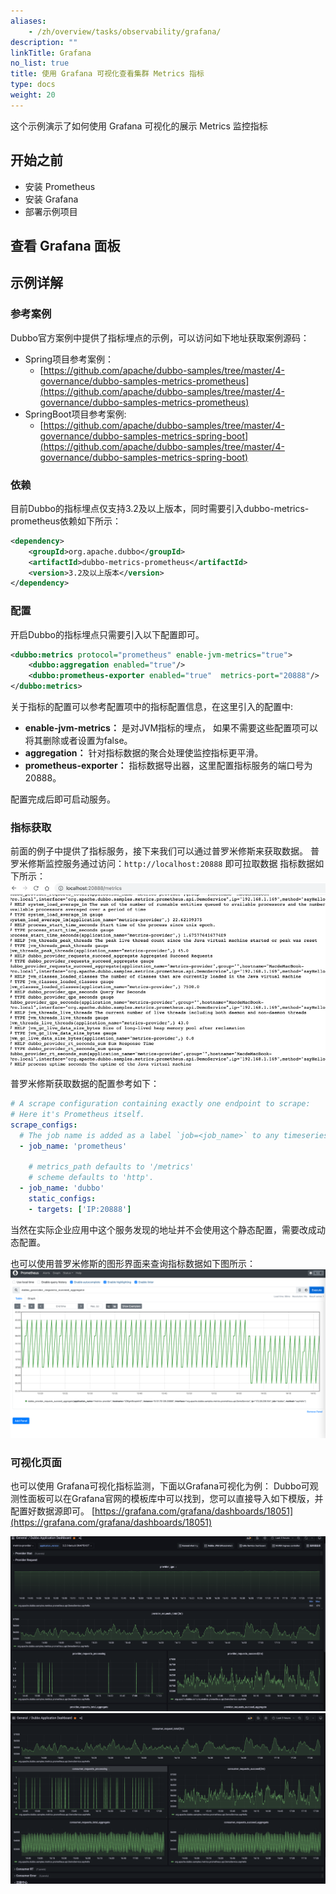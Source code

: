 ```yaml
---
aliases:
    - /zh/overview/tasks/observability/grafana/
description: ""
linkTitle: Grafana
no_list: true
title: 使用 Grafana 可视化查看集群 Metrics 指标
type: docs
weight: 20
---
```



这个示例演示了如何使用 Grafana 可视化的展示 Metrics 监控指标

## 开始之前
* 安装 Prometheus
* 安装 Grafana
* 部署示例项目

## 查看 Grafana 面板


## 示例详解
### 参考案例
Dubbo官方案例中提供了指标埋点的示例，可以访问如下地址获取案例源码：
- Spring项目参考案例：
  - [https://github.com/apache/dubbo-samples/tree/master/4-governance/dubbo-samples-metrics-prometheus](https://github.com/apache/dubbo-samples/tree/master/4-governance/dubbo-samples-metrics-prometheus)
- SpringBoot项目参考案例:
  - [https://github.com/apache/dubbo-samples/tree/master/4-governance/dubbo-samples-metrics-spring-boot](https://github.com/apache/dubbo-samples/tree/master/4-governance/dubbo-samples-metrics-spring-boot)

### 依赖
目前Dubbo的指标埋点仅支持3.2及以上版本，同时需要引入dubbo-metrics-prometheus依赖如下所示：
```xml
<dependency>
    <groupId>org.apache.dubbo</groupId>
    <artifactId>dubbo-metrics-prometheus</artifactId>
    <version>3.2及以上版本</version>
</dependency>
```

### 配置
开启Dubbo的指标埋点只需要引入以下配置即可。
```xml
<dubbo:metrics protocol="prometheus" enable-jvm-metrics="true">
    <dubbo:aggregation enabled="true"/>
    <dubbo:prometheus-exporter enabled="true"  metrics-port="20888"/>
</dubbo:metrics>
```
关于指标的配置可以参考配置项中的指标配置信息，在这里引入的配置中:
- **enable-jvm-metrics：** 是对JVM指标的埋点， 如果不需要这些配置项可以将其删除或者设置为false。
- **aggregation：** 针对指标数据的聚合处理使监控指标更平滑。
- **prometheus-exporter：** 指标数据导出器，这里配置指标服务的端口号为20888。

配置完成后即可启动服务。

### 指标获取

前面的例子中提供了指标服务，接下来我们可以通过普罗米修斯来获取数据。
普罗米修斯监控服务通过访问：`http://localhost:20888` 即可拉取数据
指标数据如下所示：
![metrics.png](/imgs/v3/advantages/metrics.png)

普罗米修斯获取数据的配置参考如下：
```yaml
# A scrape configuration containing exactly one endpoint to scrape:
# Here it's Prometheus itself.
scrape_configs:
  # The job name is added as a label `job=<job_name>` to any timeseries scraped from this config.
  - job_name: 'prometheus'

    # metrics_path defaults to '/metrics'
    # scheme defaults to 'http'.
  - job_name: 'dubbo'
    static_configs:
    - targets: ['IP:20888']
```
当然在实际企业应用中这个服务发现的地址并不会使用这个静态配置，需要改成动态配置。


也可以使用普罗米修斯的图形界面来查询指标数据如下图所示：
![prometheus.png](/imgs/v3/advantages/prometheus.png)

### 可视化页面
也可以使用 Grafana可视化指标监测，下面以Grafana可视化为例：
Dubbo可观测性面板可以在Grafana官网的模板库中可以找到，您可以直接导入如下模版，并配置好数据源即可。
[https://grafana.com/grafana/dashboards/18051](https://grafana.com/grafana/dashboards/18051)


![grafana-dashboard-1.png](/imgs/v3/advantages/grafana-dashboard-1.png)
![grafana-dashboard-2.png](/imgs/v3/advantages/grafana-dashboard-2.png)